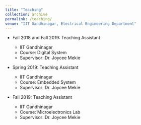 ```yaml
---
title: "Teaching"
collection: archive
permalink: /teaching/
venue: "IIT Gandhinagar, Electrical Engineering Department"
---
```


* Fall 2018 and Fall 2019: Teaching Assistant
  * IIT Gandhinagar
  * Course: Digital System
  * Supervisor: Dr. Joycee Mekie
 
* Spring 2019: Teaching Assistant
  * IIT Gandhinagar
  * Course: Embedded System
  * Supervisor: Dr. Joycee Mekie
  
* Fall 2019: Teaching Assistant
  * IIT Gandhinagar
  * Course: Microelectronics Lab
  * Supervisor: Dr. Joycee Mekie
